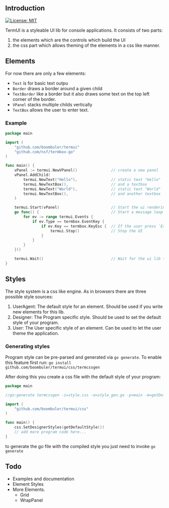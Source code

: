 ## Introduction

[![License: MIT](https://img.shields.io/:license-MIT-blue.svg)](http://opensource.org/licenses/MIT)

TermUI is a styleable UI lib for console applications. It consists of two parts:
1) the elements which are the controls which build the UI
2) the css part which allows theming of the elements in a css like manner.

## Elements
For now there are only a few elements:
* `Text` is for basic text outpu
* `Border` draws a border around a given child
* `TextBorder` like a border but it also draws some text on the top left corner of the border.
* `VPanel` stacks multiple childs vertically
* `TextBox` allows the user to enter text.

### Example

```go
package main

import (
    "github.com/boombuler/termui"
    "github.com/nsf/termbox-go"
)

func main() {
    vPanel := termui.NewVPanel()               // create a new panel
    vPanel.AddChild(
        termui.NewText("Hello"),               // static text "Hello"
        termui.NewTextBox(),                   // and a textbox
        termui.NewText("World"),               // static text "World"
        termui.NewTextBox(),                   // and another textbox
    )

    termui.Start(vPanel)                       // Start the ui rendering.
    go func() {                                // Start a message loop for unhandled events.
        for ev := range termui.Events {
            if ev.Type == termbox.EventKey {
                if ev.Key == termbox.KeyEsc {  // If the user press `Esc`:
                    termui.Stop()              // Stop the UI
                }
            }
        }
    }()

    termui.Wait()                              // Wait for the ui lib to finish.
}
```

## Styles
The style system is a css like engine. As in browsers there are three possible style sources:
1) UserAgent:
   The default style for an element. Should be used if you write new elements for this lib.
2) Designer:
   The Program specific style. Should be used to set the default style of your program.
3) User:
   The User specific style of an element. Can be used to let the user theme the application.


### Generating styles
Program style can be pre-parsed and generated via `go generate`.
To enable this feature first run: `go install github.com/boombuler/termui/css/termcssgen`

After doing this you create a css file with the default style of your program:

```go
package main

//go:generate termcssgen -i=style.css -o=style_gen.go -p=main -m=getDefaultStyle

import (
    "github.com/boombuler/termui/css"
)

func main() {
    css.SetDesignerStyles(getDefaultStyle())
    // add more program code here...
}
```

to generate the go file with the compiled style you just need to invoke `go generate`


## Todo
* Examples and documentation
* Element Styles
* More Elements.
  * Grid
  * WrapPanel